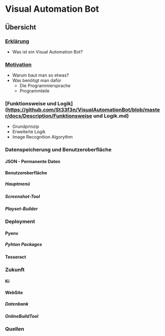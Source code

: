 # Visual Automation Bot

## Übersicht

### [Erklärung](https://github.com/St33f3n/VisualAutomationBot/blob/master/docs/Description/Erkl%C3%A4rung.md)
- Was ist ein Visual Automation Bot?

### [Motivation](https://github.com/St33f3n/VisualAutomationBot/blob/master/docs/Description/Motivation.md)
- Warum baut man so etwas?
- Was benötigt man dafür
	- Die Programmiersprache
	- Programmteile
### [Funktionsweise und Logik](https://github.com/St33f3n/VisualAutomationBot/blob/master/docs/Description/Funktionsweise und Logik.md)
- Grundprinzip
- Erweiterte Logik
- Image Recognition Algorythm

### Datenspeicherung und Benutzeroberfläche
#### JSON - Permanente Daten
#### Benutzeroberfläche
##### Hauptmenü
##### Screenshot-Tool
##### Playset-Builder


### Deployment
#### Pyenv
##### Pyhton Packages
#### Tesseract

### Zukunft
#### Ki
#### WebSite
##### Datenbank
##### OnlineBuildTool

### Quellen
